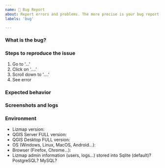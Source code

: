 ```yaml
---
name: 🐞 Bug Report
about: Report errors and problems. The more precise is your bug report, the more quickly it will be fixed.
labels: 'bug'

---
```


### What is the bug?
<!-- A clear and concise description of what the bug is -->


### Steps to reproduce the issue

1. Go to '...'
2. Click on '....'
3. Scroll down to '....'
4. See error

### Expected behavior
<!-- A clear and concise description of what you expected to happen. -->


### Screenshots and logs
<!-- optional. If applicable, add screenshots and/or logs to help explain your problem.
Open developer console (F12 or Ctrl + Shift + I) and copy paste or make a screenshot of error messages in red if any.
WARNING: obfuscate all sensible data (IP, passwords, domain name...) -->


### Environment

<!-- please complete the following information -->

 - Lizmap version: 
 - QGIS Server FULL version:
 - QGIS Desktop FULL version:
 - OS (Windows, Linux, MacOS, Android…): 
 - Browser (Firefox, Chrome…):
 - Lizmap admin information (users, logs…) stored into Sqlite (default)? PostgreSQL? MySQL? 
